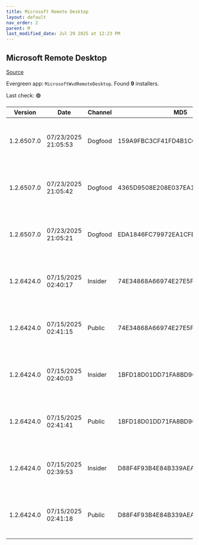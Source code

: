 ```yaml
---
title: Microsoft Remote Desktop
layout: default
nav_order: 2
parent: M
last_modified_date: Jul 29 2025 at 12:23 PM
---
```


## Microsoft Remote Desktop

[Source](https://docs.microsoft.com/en-us/azure/virtual-desktop/connect-windows-7-10)

Evergreen app: `MicrosoftWvdRemoteDesktop`. Found **9** installers.

Last check: 🟢

| Version    | Date                | Channel | MD5                              | Sha2                                                                                                                             | Architecture | URI                                                                                                                                                                                                                                                                  |
| ---------- | ------------------- | ------- | -------------------------------- | -------------------------------------------------------------------------------------------------------------------------------- | ------------ | -------------------------------------------------------------------------------------------------------------------------------------------------------------------------------------------------------------------------------------------------------------------- |
| 1.2.6507.0 | 07/23/2025 21:05:53 | Dogfood | 159A9FBC3CF41FD4B1C08A3D6380B45E | 6B576C736956A785486350C5885338FA4D444B0F379B9DC85DD1E8406488AC77BD11D1CF50F0BD063405CBE949C232C193E6178FD8076D7310E43D9F9CAAAC9C | ARM64        | [https://res.cdn.office.net/remote-desktop-windows-client/adf757e4-2f48-40df-a4f2-b811e34d964c/RemoteDesktop_1.2.6507.0_ARM64.msi](https://res.cdn.office.net/remote-desktop-windows-client/adf757e4-2f48-40df-a4f2-b811e34d964c/RemoteDesktop_1.2.6507.0_ARM64.msi) |
| 1.2.6507.0 | 07/23/2025 21:05:42 | Dogfood | 4365D9508E208E037EA19579FF6043CF | 9DD01A4D100D1915F53DDF19AFCC295FE37E5432775804595A6371C729E787A471C40869D53605E686B251099386775DCB3317693E85F9D6F820F6D18373CCE5 | x64          | [https://res.cdn.office.net/remote-desktop-windows-client/e3dce416-face-4108-93cf-a67c52a969f5/RemoteDesktop_1.2.6507.0_x64.msi](https://res.cdn.office.net/remote-desktop-windows-client/e3dce416-face-4108-93cf-a67c52a969f5/RemoteDesktop_1.2.6507.0_x64.msi)     |
| 1.2.6507.0 | 07/23/2025 21:05:21 | Dogfood | EDA1846FC79972EA1CFE217146C71508 | 5657B1B30575FACDDA1C91A63AC77194ED150C7AE92AF9534A8F14C3643E952DE4554BA743B0EFF29FBB50DB49FC21F4243E5F7A57C9F261D9A16645F185AB04 | x86          | [https://res.cdn.office.net/remote-desktop-windows-client/59e5ef04-82e7-4118-9121-21488bd8cac2/RemoteDesktop_1.2.6507.0_x86.msi](https://res.cdn.office.net/remote-desktop-windows-client/59e5ef04-82e7-4118-9121-21488bd8cac2/RemoteDesktop_1.2.6507.0_x86.msi)     |
| 1.2.6424.0 | 07/15/2025 02:40:17 | Insider | 74E34868A66974E27E5F7EB56FC3E977 | 97919A734CA599860830D837D0576E18DC8AF47C7F41D89E7D900C7EBC107D7FF8676B134A3335EAFF04E826CADDC29F63924E774AC7889EFC29D5E338FBF07E | ARM64        | [https://res.cdn.office.net/remote-desktop-windows-client/a27afceb-3ee3-4d58-b5a8-15d0c6e3df21/RemoteDesktop_1.2.6424.0_ARM64.msi](https://res.cdn.office.net/remote-desktop-windows-client/a27afceb-3ee3-4d58-b5a8-15d0c6e3df21/RemoteDesktop_1.2.6424.0_ARM64.msi) |
| 1.2.6424.0 | 07/15/2025 02:41:15 | Public  | 74E34868A66974E27E5F7EB56FC3E977 | 97919A734CA599860830D837D0576E18DC8AF47C7F41D89E7D900C7EBC107D7FF8676B134A3335EAFF04E826CADDC29F63924E774AC7889EFC29D5E338FBF07E | ARM64        | [https://res.cdn.office.net/remote-desktop-windows-client/a27afceb-3ee3-4d58-b5a8-15d0c6e3df21/RemoteDesktop_1.2.6424.0_ARM64.msi](https://res.cdn.office.net/remote-desktop-windows-client/a27afceb-3ee3-4d58-b5a8-15d0c6e3df21/RemoteDesktop_1.2.6424.0_ARM64.msi) |
| 1.2.6424.0 | 07/15/2025 02:40:03 | Insider | 1BFD18D01DD71FA8BD9C5CAA24694BF8 | 8CFC41A79183A02E400C326A3324FE4616DC3ACBC929DB26159DF66F0CD488A9371DCCE2E767E733F6EFB74DA226980E186508FFEAC8BAFF5C1E807DDFF40293 | x64          | [https://res.cdn.office.net/remote-desktop-windows-client/01fdccc1-955f-4524-b230-fe34dd7b340c/RemoteDesktop_1.2.6424.0_x64.msi](https://res.cdn.office.net/remote-desktop-windows-client/01fdccc1-955f-4524-b230-fe34dd7b340c/RemoteDesktop_1.2.6424.0_x64.msi)     |
| 1.2.6424.0 | 07/15/2025 02:41:41 | Public  | 1BFD18D01DD71FA8BD9C5CAA24694BF8 | 8CFC41A79183A02E400C326A3324FE4616DC3ACBC929DB26159DF66F0CD488A9371DCCE2E767E733F6EFB74DA226980E186508FFEAC8BAFF5C1E807DDFF40293 | x64          | [https://res.cdn.office.net/remote-desktop-windows-client/01fdccc1-955f-4524-b230-fe34dd7b340c/RemoteDesktop_1.2.6424.0_x64.msi](https://res.cdn.office.net/remote-desktop-windows-client/01fdccc1-955f-4524-b230-fe34dd7b340c/RemoteDesktop_1.2.6424.0_x64.msi)     |
| 1.2.6424.0 | 07/15/2025 02:39:53 | Insider | D88F4F93B4E84B339AEAE178912121B7 | AA6F68907A51A36D9ADF61348580D04F4C4F189D48F8DC4152B4833B93307B3826D33E7B758039E8007A5974C0EB4007F3C01CC77D42E89CC8EE0ABD5A968481 | x86          | [https://res.cdn.office.net/remote-desktop-windows-client/50b34697-3025-4d11-a52d-72dc2fad1c91/RemoteDesktop_1.2.6424.0_x86.msi](https://res.cdn.office.net/remote-desktop-windows-client/50b34697-3025-4d11-a52d-72dc2fad1c91/RemoteDesktop_1.2.6424.0_x86.msi)     |
| 1.2.6424.0 | 07/15/2025 02:41:18 | Public  | D88F4F93B4E84B339AEAE178912121B7 | AA6F68907A51A36D9ADF61348580D04F4C4F189D48F8DC4152B4833B93307B3826D33E7B758039E8007A5974C0EB4007F3C01CC77D42E89CC8EE0ABD5A968481 | x86          | [https://res.cdn.office.net/remote-desktop-windows-client/50b34697-3025-4d11-a52d-72dc2fad1c91/RemoteDesktop_1.2.6424.0_x86.msi](https://res.cdn.office.net/remote-desktop-windows-client/50b34697-3025-4d11-a52d-72dc2fad1c91/RemoteDesktop_1.2.6424.0_x86.msi)     |
